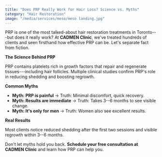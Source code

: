 ```yaml
---
title: "Does PRP Really Work for Hair Loss? Science vs. Myths"
category: "Hair Restoration"
image: "/media/services/meso/meso landing.jpg"
---
```

PRP is one of the most talked-about hair restoration treatments in
Toronto---but does it really work? At **CADMEN Clinic**, we've treated
hundreds of clients and seen firsthand how effective PRP can be. Let's
separate fact from fiction.

**The Science Behind PRP**

PRP contains platelets rich in growth factors that repair and regenerate
tissues---including hair follicles. Multiple clinical studies confirm
PRP's role in reducing shedding and boosting regrowth.

**Common Myths**

- **Myth: PRP is painful** → Truth: Minimal discomfort, quick
recovery.
- **Myth: Results are immediate** → Truth: Takes 3--6 months to see
visible change.
- **Myth: It's only for men** → Truth: Women also see excellent
results.

**Real Results**

Most clients notice reduced shedding after the first two sessions and
visible regrowth within 3--6 months.

Don't let myths hold you back. **Schedule your free consultation at
CADMEN Clinic** and learn how PRP can help you.
